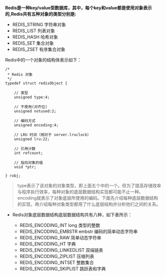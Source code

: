  **Redis是一种key/value型数据库，其中，每个key和value都是使用对象表示的,Redis共有五种对象的类型分别是:**

> 
* REDIS_STRING	字符串对象
* REDIS_LIST	列表对象
* REDIS_HASH	哈希对象
* REDIS_SET	集合对象
* REDIS_ZSET	有序集合对象



Redis中的一个对象的结构体表示如下：

```
/*
 * Redis 对象
 */
typedef struct redisObject {
 
    // 类型
    unsigned type:4;        
 
    // 不使用(对齐位)
    unsigned notused:2;
 
    // 编码方式
    unsigned encoding:4;
 
    // LRU 时间（相对于 server.lruclock）
    unsigned lru:22;
 
    // 引用计数
    int refcount;
 
    // 指向对象的值
    void *ptr;
 
} robj;

```


> type表示了该对象的对象类型，即上面五个中的一个。但为了提高存储效率与程序执行效率，每种对象的底层数据结构实现都可能不止一种。encoding就表示了对象底层所使用的编码。下面先介绍每种底层数据结构的实现，再介绍每种对象类型都用了什么底层结构并分析他们之间的关系。

* Redis对象底层数据结构底层数据结构共有八种，如下表所示：

   * REDIS_ENCODING_INT	long 类型的整数
   * REDIS_ENCODING_EMBSTR	embstr 编码的简单动态字符串
   * REDIS_ENCODING_RAW	简单动态字符串
   * REDIS_ENCODING_HT	字典
   * REDIS_ENCODING_LINKEDLIST	双端链表
   * REDIS_ENCODING_ZIPLIST	压缩列表
   * REDIS_ENCODING_INTSET	整数集合
   * REDIS_ENCODING_SKIPLIST	跳跃表和字典
   
   
   


